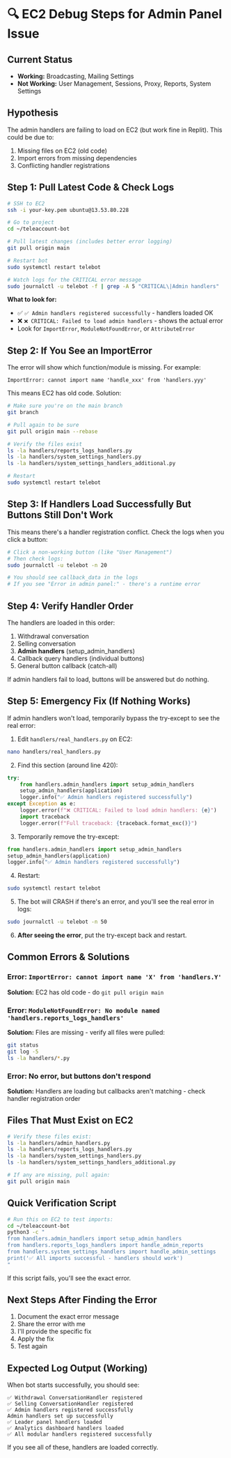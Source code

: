 # 🔍 EC2 Debug Steps for Admin Panel Issue

## Current Status
- **Working:** Broadcasting, Mailing Settings  
- **Not Working:** User Management, Sessions, Proxy, Reports, System Settings  

## Hypothesis
The admin handlers are failing to load on EC2 (but work fine in Replit). This could be due to:
1. Missing files on EC2 (old code)
2. Import errors from missing dependencies
3. Conflicting handler registrations

## Step 1: Pull Latest Code & Check Logs

```bash
# SSH to EC2
ssh -i your-key.pem ubuntu@13.53.80.228

# Go to project
cd ~/teleaccount-bot

# Pull latest changes (includes better error logging)
git pull origin main

# Restart bot
sudo systemctl restart telebot

# Watch logs for the CRITICAL error message
sudo journalctl -u telebot -f | grep -A 5 "CRITICAL\|Admin handlers"
```

**What to look for:**
- ✅ `✅ Admin handlers registered successfully` - handlers loaded OK
- ❌ `❌ CRITICAL: Failed to load admin handlers` - shows the actual error
- Look for `ImportError`, `ModuleNotFoundError`, or `AttributeError`

## Step 2: If You See an ImportError

The error will show which function/module is missing. For example:
```
ImportError: cannot import name 'handle_xxx' from 'handlers.yyy'
```

This means EC2 has old code. Solution:
```bash
# Make sure you're on the main branch
git branch

# Pull again to be sure
git pull origin main --rebase

# Verify the files exist
ls -la handlers/reports_logs_handlers.py
ls -la handlers/system_settings_handlers.py
ls -la handlers/system_settings_handlers_additional.py

# Restart
sudo systemctl restart telebot
```

## Step 3: If Handlers Load Successfully But Buttons Still Don't Work

This means there's a handler registration conflict. Check the logs when you click a button:

```bash
# Click a non-working button (like "User Management")
# Then check logs:
sudo journalctl -u telebot -n 20

# You should see callback_data in the logs
# If you see "Error in admin panel:" - there's a runtime error
```

## Step 4: Verify Handler Order

The handlers are loaded in this order:
1. Withdrawal conversation
2. Selling conversation  
3. **Admin handlers** (setup_admin_handlers)
4. Callback query handlers (individual buttons)
5. General button callback (catch-all)

If admin handlers fail to load, buttons will be answered but do nothing.

## Step 5: Emergency Fix (If Nothing Works)

If admin handlers won't load, temporarily bypass the try-except to see the real error:

1. Edit `handlers/real_handlers.py` on EC2:
```bash
nano handlers/real_handlers.py
```

2. Find this section (around line 420):
```python
try:
    from handlers.admin_handlers import setup_admin_handlers
    setup_admin_handlers(application)
    logger.info("✅ Admin handlers registered successfully")
except Exception as e:
    logger.error(f"❌ CRITICAL: Failed to load admin handlers: {e}")
    import traceback
    logger.error(f"Full traceback: {traceback.format_exc()}")
```

3. Temporarily remove the try-except:
```python
from handlers.admin_handlers import setup_admin_handlers
setup_admin_handlers(application)
logger.info("✅ Admin handlers registered successfully")
```

4. Restart:
```bash
sudo systemctl restart telebot
```

5. The bot will CRASH if there's an error, and you'll see the real error in logs:
```bash
sudo journalctl -u telebot -n 50
```

6. **After seeing the error**, put the try-except back and restart.

## Common Errors & Solutions

### Error: `ImportError: cannot import name 'X' from 'handlers.Y'`
**Solution:** EC2 has old code - do `git pull origin main`

### Error: `ModuleNotFoundError: No module named 'handlers.reports_logs_handlers'`
**Solution:** Files are missing - verify all files were pulled:
```bash
git status
git log -5
ls -la handlers/*.py
```

### Error: No error, but buttons don't respond
**Solution:** Handlers are loading but callbacks aren't matching - check handler registration order

## Files That Must Exist on EC2

```bash
# Verify these files exist:
ls -la handlers/admin_handlers.py
ls -la handlers/reports_logs_handlers.py  
ls -la handlers/system_settings_handlers.py
ls -la handlers/system_settings_handlers_additional.py

# If any are missing, pull again:
git pull origin main
```

## Quick Verification Script

```bash
# Run this on EC2 to test imports:
cd ~/teleaccount-bot
python3 -c "
from handlers.admin_handlers import setup_admin_handlers
from handlers.reports_logs_handlers import handle_admin_reports
from handlers.system_settings_handlers import handle_admin_settings
print('✅ All imports successful - handlers should work')
"
```

If this script fails, you'll see the exact error.

## Next Steps After Finding the Error

1. Document the exact error message
2. Share the error with me
3. I'll provide the specific fix
4. Apply the fix
5. Test again

## Expected Log Output (Working)

When bot starts successfully, you should see:
```
✅ Withdrawal ConversationHandler registered
✅ Selling ConversationHandler registered
✅ Admin handlers registered successfully
Admin handlers set up successfully
✅ Leader panel handlers loaded
✅ Analytics dashboard handlers loaded
✅ All modular handlers registered successfully
```

If you see all of these, handlers are loaded correctly.

